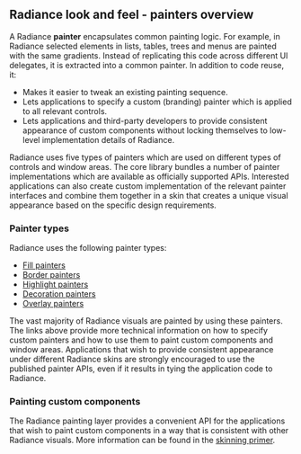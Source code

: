## Radiance look and feel - painters overview

A Radiance **painter** encapsulates common painting logic. For example, in Radiance selected elements in lists, tables, trees and menus are painted with the same gradients. Instead of replicating this code across different UI delegates, it is extracted into a common painter. In addition to code reuse, it:

* Makes it easier to tweak an existing painting sequence.
* Lets applications to specify a custom (branding) painter which is applied to all relevant controls.
* Lets applications and third-party developers to provide consistent appearance of custom components without locking themselves to low-level implementation details of Radiance.

Radiance uses five types of painters which are used on different types of controls and window areas. The core library bundles a number of painter implementations which are available as officially supported APIs. Interested applications can also create custom implementation of the relevant painter interfaces and combine them together in a skin that creates a unique visual appearance based on the specific design requirements.

### Painter types

Radiance uses the following painter types:

* [Fill painters](fill.md)
* [Border painters](border.md)
* [Highlight painters](highlight.md)
* [Decoration painters](decoration.md)
* [Overlay painters](overlay.md)

The vast majority of Radiance visuals are painted by using these painters. The links above provide more technical information on how to specify custom painters and how to use them to paint custom components and window areas. Applications that wish to provide consistent appearance under different Radiance skins are strongly encouraged to use the published painter APIs, even if it results in tying the application code to Radiance.

### Painting custom components

The Radiance painting layer provides a convenient API for the applications that wish to paint custom components in a way that is consistent with other Radiance visuals. More information can be found in the [skinning primer](custom-skinning.md).
